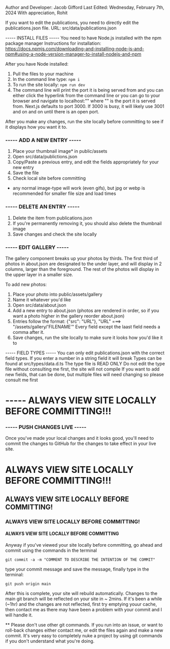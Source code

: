 Author and Developer: Jacob Gifford
Last Edited: Wednesday, February 7th, 2024
With appreciation, Rohit

If you want to edit the publications, you need to directly edit the publications.json file.
URL: src/data/publications.json

----- INSTALL FILES -----
You need to have Node.js installed with the npm package manager
Instructions for installation:
https://docs.npmjs.com/downloading-and-installing-node-js-and-npm#using-a-node-version-manager-to-install-nodejs-and-npm

After you have Node installed:

1. Pull the files to your machine
2. In the command line type: `npm i`
3. To run the site locally: `npm run dev`
4. The command line will print the port it is being served from and you can either click the hyperlink from the command line
   or you can go to your browser and navigate to localhost:"<PORT>" where "<PORT>" is the port it is served from. Next.js defaults to port 3000. If 3000 is busy, it will likely use 3001 and on and on until there is an open port.

After you make any changes, run the site locally before committing to see if it displays how you want it to.

### ----- ADD A NEW ENTRY -----

1. Place your thumbnail image\* in public/assets
2. Open src/data/publictions.json
3. Copy/Paste a previous entry, and edit the fields appropriately for your new entry
4. Save the file
5. Check local site before committing

- any normal image-type will work (even gifs), but jpg or webp is recommended for smaller file size and load times

### ----- DELETE AN ENTRY -----

1. Delete the item from publications.json
2. If you're permanently removing it, you should also delete the thumbnail image
3. Save changes and check the site locally

### ----- EDIT GALLERY -----

The gallery component breaks up your photos by thirds. The first third of photos in about.json are designated to the under layer, and will display in 2 columns, larger than the foreground. The rest of the photos will display in the upper layer in a smaller size.

To add new photos:

1. Place your photo into public/assets/gallery
2. Name it whatever you'd like
3. Open src/data/about.json
4. Add a new entry to about.json (photos are rendered in order, so if you want a photo higher in the gallery reorder about.json)
5. Entries follow the format: {"src": "URL"}, "URL" ===> "/assets/gallery/'FILENAME'" Every field except the laast field needs a comma after it.
6. Save changes, run the site locally to make sure it looks how you'd like it to

----- FIELD TYPES -----
You can only edit publications.json with the correct field types. If you enter a number in a string field it will break
Types can be found at src/types/data.d.ts
The type file is READ ONLY
Do not edit the type file without consulting me first, the site will not compile
If you want to add new fields, that can be done, but multiple files will need changing so please consult me first

# ----- ALWAYS VIEW SITE LOCALLY BEFORE COMMITTING!!!

### ----- PUSH CHANGES LIVE -----

Once you've made your local changes and it looks good, you'll need to commit the changes to GitHub for the changes to take effect in your live site.

# ALWAYS VIEW SITE LOCALLY BEFORE COMMITTING!!!

## ALWAYS VIEW SITE LOCALLY BEFORE COMMITTING!

### ALWAYS VIEW SITE LOCALLY BEFORE COMMITTING!

#### ALWAYS VIEW SITE LOCALLY BEFORE COMMITTING

Anyway if you've viewed your site locally before committing, go ahead and commit using the commands in the terminal

`git commit -a -m "COMMENT TO DESCRIBE THE INTENTION OF THE COMMIT"`

type your commit message and save the message, finally type in the terminal:

`git push origin main`

After this is complete, your site will rebuild automatically. Changes to the main git branch will be reflected on your site in ~ 2mins. If it's been a while (~1hr) and the changes are not reflected, first try emptying youur cache, then contact me as there may have been a problem with your commit and I will handle it.

\*\* Please don't use other git commands. If you run into an issue, or want to roll-back changes either contact me, or edit the files again and make a new commit. It's very easy to completely nuke a project by using git commands if you don't understand what you're doing.
